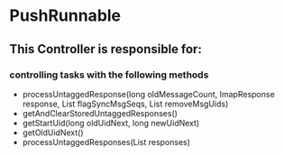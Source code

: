 # PushRunnable
## This Controller is responsible for:
### controlling tasks with the following methods 
* processUntaggedResponse(long oldMessageCount, ImapResponse response, List<Long> flagSyncMsgSeqs,
                List<String> removeMsgUids)
* getAndClearStoredUntaggedResponses()
* getStartUid(long oldUidNext, long newUidNext)
* getOldUidNext()
* processUntaggedResponses(List<ImapResponse> responses)
